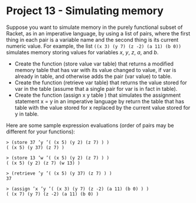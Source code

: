 # Project 13 - Simulating memory

Suppose you want to simulate memory in the purely functional subset of Racket, as in an imperative language, by using a list of pairs, where the first thing in each pair is a variable name and the second thing is its current numeric value. For example, the list ```((x 3) (y 7) (z -2) (a 11) (b 0))``` simulates memory storing values for variables *x*, *y*, *z*, *a*, and *b*.

- Create the function (store value var table) that returns a modified memory table that has var with its value changed to value, if var is already in table, and otherwise adds the pair (var value) to table.
- Create the function (retrieve var table) that returns the value stored for var in the table (assume that a single pair for var is in fact in table).
- Create the function (assign x y table ) that simulates the assignment statement x = y in an imperative language by return the table that has table with the value stored for x replaced by the current value stored for y in table.

Here are some sample expression evaluations (order of pairs may be different for your functions):
```console
> (store 37 ’y ’( (x 5) (y 2) (z 7) ) )
( (x 5) (y 37) (z 7) )
```
```console
> (store 13 ’w ’( (x 5) (y 2) (z 7) ) )
( (x 5) (y 2) (z 7) (w 13) )
```
```console
> (retrieve ’y ’( (x 5) (y 37) (z 7) ) )
37
```
```console
> (assign ’x ’y ’( (x 3) (y 7) (z -2) (a 11) (b 0) ) )
( (x 7) (y 7) (z -2) (a 11) (b 0) )
```

